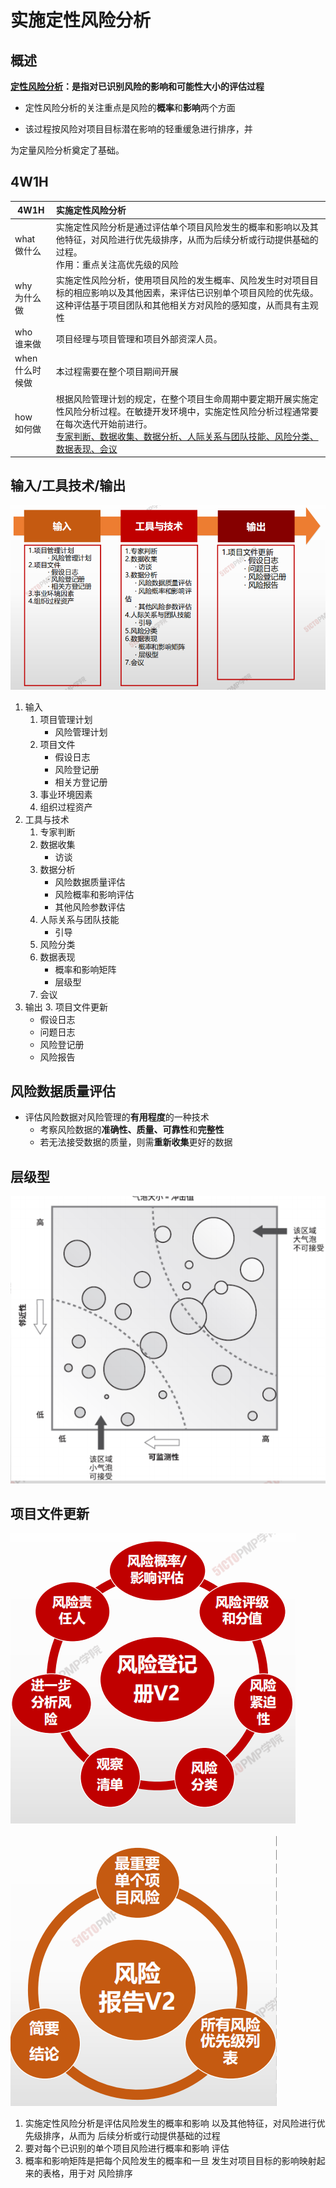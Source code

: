 # 实施定性风险分析

## 概述



**<u>定性风险分析</u>：是指对已识别风险的影响和可能性大小的评估过程**



* 定性风险分析的关注重点是风险的**概率**和**影响**两个方面

* 该过程按风险对项目目标潜在影响的轻重缓急进行排序，并

为定量风险分析奠定了基础。

## 4W1H

| 4W1H                | **实施定性风险分析**                                         |
| ------------------- | :----------------------------------------------------------- |
| what<br/>做什么     | 实施定性风险分析是通过评估单个项目风险发生的概率和影响以及其他特征，对风险进行优先级排序，从而为后续分析或行动提供基础的过程。<br/>作用：重点关注高优先级的风险 |
| why<br/>为什么做    | 实施定性风险分析，使用项目风险的发生概率、风险发生时对项目目标的相应影响以及其他因素，来评估已识别单个项目风险的优先级。这种评估基于项目团队和其他相关方对风险的感知度，从而具有主观性 |
| who<br/>谁来做      | 项目经理与项目管理和项目外部资深人员。                       |
| when<br/>什么时候做 | 本过程需要在整个项目期间开展                                 |
| how<br/>如何做      | 根据风险管理计划的规定，在整个项目生命周期中要定期开展实施定性风险分析过程。在敏捷开发环境中，实施定性风险分析过程通常要在每次迭代开始前进行。<br/><u>专家判断、数据收集、数据分析、人际关系与团队技能、风险分类、数据表现、会议</u> |





## 输入/工具技术/输出

![image-20210401205914418](image/image-20210401205914418.png)



1. 输入
   1. 项目管理计划
      * 风险管理计划
   2. 项目文件
      - 假设日志
      - 风险登记册
      - 相关方登记册
   5. 事业环境因素
   6. 组织过程资产
2. 工具与技术
   1. 专家判断
   2. 数据收集
      - 访谈
   3. 数据分析
      - 风险数据质量评估
      - 风险概率和影响评估
      - 其他风险参数评估
   4. 人际关系与团队技能
      - 引导
   5. 风险分类
   6. 数据表现
      - 概率和影响矩阵
      - 层级型
   7. 会议
3. 输出
   3. 项目文件更新
      - 假设日志
      - 问题日志
      - 风险登记册
      - 风险报告

## 风险数据质量评估

- 评估风险数据对风险管理的**有用程度**的一种技术
  - 考察风险数据的**准确性、质量、可靠性**和**完整性**
  - 若无法接受数据的质量，则需**重新收集**更好的数据

## 层级型

![image-20210401210220361](image/image-20210401210220361.png)

## 项目文件更新

![image-20210401210243331](image/image-20210401210243331.png)

![image-20210401210249593](image/image-20210401210249593.png)

1. 实施定性风险分析是评估风险发生的概率和影响
以及其他特征，对风险进行优先级排序，从而为
后续分析或行动提供基础的过程
2. 要对每个已识别的单个项目风险进行概率和影响
评估
3. 概率和影响矩阵是把每个风险发生的概率和一旦
发生对项目目标的影响映射起来的表格，用于对
风险排序